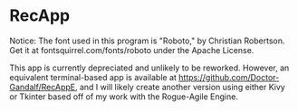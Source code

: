 # RecApp


Notice: The font used in this program is "Roboto," by Christian Robertson.
Get it at fontsquirrel.com/fonts/roboto under the Apache License.

This app is currently depreciated and unlikely to be reworked. However, an equivalent terminal-based app is available at https://github.com/Doctor-Gandalf/RecAppE, and I will likely create another version using either Kivy or Tkinter based off of my work with the Rogue-Agile Engine.
